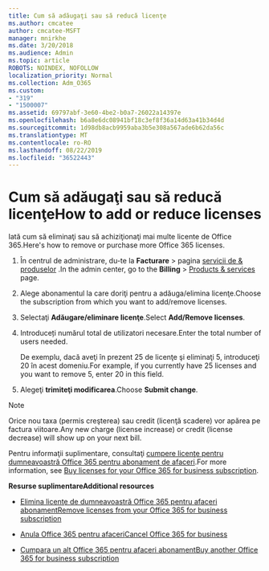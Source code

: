 ```yaml
---
title: Cum să adăugaţi sau să reducă licenţe
ms.author: cmcatee
author: cmcatee-MSFT
manager: mnirkhe
ms.date: 3/20/2018
ms.audience: Admin
ms.topic: article
ROBOTS: NOINDEX, NOFOLLOW
localization_priority: Normal
ms.collection: Adm_O365
ms.custom:
- "319"
- "1500007"
ms.assetid: 69797abf-3e60-4be2-b0a7-26022a14397e
ms.openlocfilehash: b6a8e6dc08941bf18c3ef8f36a14d63a41b34d4d
ms.sourcegitcommit: 1d98db8acb9959aba3b5e308a567ade6b62da56c
ms.translationtype: MT
ms.contentlocale: ro-RO
ms.lasthandoff: 08/22/2019
ms.locfileid: "36522443"
---
```

# <a name="how-to-add-or-reduce-licenses"></a><span data-ttu-id="1fe71-102">Cum să adăugaţi sau să reducă licenţe</span><span class="sxs-lookup"><span data-stu-id="1fe71-102">How to add or reduce licenses</span></span>

<span data-ttu-id="1fe71-103">Iată cum să eliminaţi sau să achiziţionaţi mai multe licente de Office 365.</span><span class="sxs-lookup"><span data-stu-id="1fe71-103">Here's how to remove or purchase more Office 365 licenses.</span></span>
  
1. <span data-ttu-id="1fe71-104">În centrul de administrare, du-te la **Facturare** \> pagina [servicii de & produselor](https://go.microsoft.com/fwlink/p/?linkid=842054) .</span><span class="sxs-lookup"><span data-stu-id="1fe71-104">In the admin center, go to the **Billing** \> [Products & services](https://go.microsoft.com/fwlink/p/?linkid=842054) page.</span></span>

2. <span data-ttu-id="1fe71-105">Alege abonamentul la care doriţi pentru a adăuga/elimina licenţe.</span><span class="sxs-lookup"><span data-stu-id="1fe71-105">Choose the subscription from which you want to add/remove licenses.</span></span>

3. <span data-ttu-id="1fe71-106">Selectaţi **Adăugare/eliminare licenţe**.</span><span class="sxs-lookup"><span data-stu-id="1fe71-106">Select **Add/Remove licenses**.</span></span>

4. <span data-ttu-id="1fe71-107">Introduceți numărul total de utilizatori necesare.</span><span class="sxs-lookup"><span data-stu-id="1fe71-107">Enter the total number of users needed.</span></span>

    <span data-ttu-id="1fe71-108">De exemplu, dacă aveţi în prezent 25 de licenţe şi eliminaţi 5, introduceţi 20 în acest domeniu.</span><span class="sxs-lookup"><span data-stu-id="1fe71-108">For example, if you currently have 25 licenses and you want to remove 5, enter 20 in this field.</span></span>

5. <span data-ttu-id="1fe71-109">Alegeţi **trimiteţi modificarea**.</span><span class="sxs-lookup"><span data-stu-id="1fe71-109">Choose **Submit change**.</span></span>

> [!NOTE]
> <span data-ttu-id="1fe71-110">Orice nou taxa (permis creşterea) sau credit (licenţă scadere) vor apărea pe factura viitoare.</span><span class="sxs-lookup"><span data-stu-id="1fe71-110">Any new charge (license increase) or credit (license decrease) will show up on your next bill.</span></span>

<span data-ttu-id="1fe71-111">Pentru informaţii suplimentare, consultaţi [cumpere licenţe pentru dumneavoastră Office 365 pentru abonament de afaceri](https://docs.microsoft.com/office365/admin/subscriptions-and-billing/buy-licenses).</span><span class="sxs-lookup"><span data-stu-id="1fe71-111">For more information, see [Buy licenses for your Office 365 for business subscription](https://docs.microsoft.com/office365/admin/subscriptions-and-billing/buy-licenses).</span></span>

 <span data-ttu-id="1fe71-112">**Resurse suplimentare**</span><span class="sxs-lookup"><span data-stu-id="1fe71-112">**Additional resources**</span></span>
  
- [<span data-ttu-id="1fe71-113">Elimina licenţe de dumneavoastră Office 365 pentru afaceri abonament</span><span class="sxs-lookup"><span data-stu-id="1fe71-113">Remove licenses from your Office 365 for business subscription</span></span>](https://docs.microsoft.com/office365/admin/subscriptions-and-billing/remove-licenses-from-subscription)

- [<span data-ttu-id="1fe71-114">Anula Office 365 pentru afaceri</span><span class="sxs-lookup"><span data-stu-id="1fe71-114">Cancel Office 365 for business</span></span>](https://docs.microsoft.com/office365/admin/subscriptions-and-billing/cancel-your-subscription)

- [<span data-ttu-id="1fe71-115">Cumpara un alt Office 365 pentru afaceri abonament</span><span class="sxs-lookup"><span data-stu-id="1fe71-115">Buy another Office 365 for business subscription</span></span>](https://docs.microsoft.com/office365/admin/subscriptions-and-billing/buy-another-subscription)

